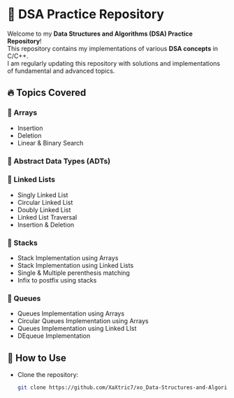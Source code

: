 # 🚀 DSA Practice Repository

Welcome to my **Data Structures and Algorithms (DSA) Practice Repository**!  
This repository contains my implementations of various **DSA concepts** in C/C++.  
I am regularly updating this repository with solutions and implementations of fundamental and advanced topics.

## 🔥 Topics Covered

### 📌 Arrays

- Insertion
- Deletion
- Linear & Binary Search

### 📌 Abstract Data Types (ADTs)

### 📌 Linked Lists

- Singly Linked List
- Circular Linked List
- Doubly Linked List
- Linked List Traversal
- Insertion & Deletion

### 📌 Stacks

- Stack Implementation using Arrays
- Stack Implementation using Linked Lists
- Single & Multiple perenthesis matching
- Infix to postfix using stacks

### 📌 Queues

- Queues Implementation using Arrays
- Circular Queues Implementation using Arrays
- Queues Implementation using Linked LIst
- DEqueue Implementation

## 📜 How to Use

- Clone the repository:
  ```sh
  git clone https://github.com/XaXtric7/xo_Data-Structures-and-Algorithms.git
  ```

